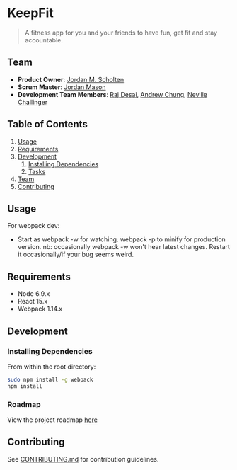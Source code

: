 # KeepFit

> A fitness app for you and your friends to have fun, get fit and stay accountable.

## Team

  - __Product Owner__: [Jordan M. Scholten](https://github.com/JackHermes)
  - __Scrum Master__: [Jordan Mason](https://github.com/JPMase)
  - __Development Team Members__: [Raj Desai](https://github.com/RADesai), [Andrew Chung](https://github.com/achung89), [Neville Challinger](https://github.com/Internev)

## Table of Contents

1. [Usage](#Usage)
1. [Requirements](#requirements)
1. [Development](#development)
    1. [Installing Dependencies](#installing-dependencies)
    1. [Tasks](#tasks)
1. [Team](#team)
1. [Contributing](#contributing)

## Usage

For webpack dev:
- Start as webpack -w for watching. webpack -p to minify for production version. nb: occasionally webpack -w won't hear latest changes. Restart it occasionally/if your bug seems weird.

## Requirements

- Node 6.9.x
- React 15.x
- Webpack 1.14.x

## Development

### Installing Dependencies

From within the root directory:

```sh
sudo npm install -g webpack
npm install
```

### Roadmap

View the project roadmap [here](https://github.com/Keep-Fit/Keep-Fit/issues)


## Contributing

See [CONTRIBUTING.md](CONTRIBUTING.md) for contribution guidelines.
